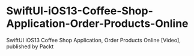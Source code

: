 


# SwiftUI-iOS13-Coffee-Shop-Application-Order-Products-Online
SwiftUI iOS13 Coffee Shop Application, Order Products Online [Video], published by Packt
